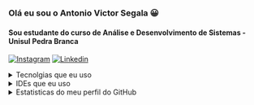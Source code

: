 
### Olá eu sou o Antonio Victor Segala 😀
#### Sou estudante do curso de Análise e Desenvolvimento de Sistemas - Unisul Pedra Branca

[![Instagram](https://img.shields.io/badge/Instagram-E4405F?style=for-the-badge&logo=instagram&logoColor=white)](https://instagram.com/antoniov_segala)
[![Linkedin](https://img.shields.io/badge/LinkedIn-0077B5?style=for-the-badge&logo=linkedin&logoColor=white)](https://www.linkedin.com/in/antonio-victor-iaroseski-segala-17a516224/)


<details>
<Summary> Tecnolgias que eu uso </summary>

![C#](https://img.shields.io/badge/C%23-239120?style=for-the-badge&logo=c-sharp&logoColor=white)
![Java](https://img.shields.io/badge/Java-ED8B00?style=for-the-badge&logo=openjdk&logoColor=white)

</details>

<details>
<Summary> IDEs que eu uso </summary>

![Visual Studio](https://img.shields.io/badge/Visual_Studio-5C2D91?style=for-the-badge&logo=visual%20studio&logoColor=white)
![Apache NetBeans](https://img.shields.io/badge/apache%20netbeans-1B6AC6?style=for-the-badge&logo=apache%20netbeans%20IDE&logoColor=white)

</details>

<details>
<Summary> Estatisticas do meu perfil do GitHub</summary>

[![Antonio's GitHub stats](https://github-readme-stats.vercel.app/api?username=antoniovsegala&show_icons=true&theme=tokyonight)](https://github.com//github-readme-stats)

</details>
